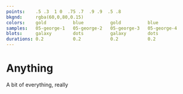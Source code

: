 ```yaml
---
points:    .5 .3  1 0  .75 .7  .9 .9  .5 .8
bkgnd:     rgba(60,0,80,0.15)
colors:    gold          blue          gold          blue
samples:   05-george-1   05-george-2   05-george-3   05-george-4
blots:     galaxy        dots          galaxy        dots
durations: 0.2           0.2           0.2           0.2
---
```


Anything
========

A bit of everything, really